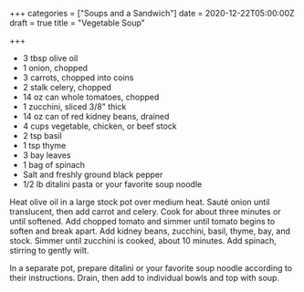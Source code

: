 +++
categories = ["Soups and a Sandwich"]
date = 2020-12-22T05:00:00Z
draft = true
title = "Vegetable Soup"

+++
* 3 tbsp olive oil 
* 1 onion, chopped 
* 3 carrots, chopped into coins 
* 2 stalk celery, chopped 
* 14 oz can whole tomatoes, chopped 
* 1 zucchini, sliced 3/8" thick 
* 14 oz can of red kidney beans, drained 
* 4 cups vegetable, chicken, or beef stock 
* 2 tsp basil 
* 1 tsp thyme 
* 3 bay leaves 
* 1 bag of spinach 
* Salt and freshly ground black pepper 
* 1/2 lb ditalini pasta or your favorite soup noodle

Heat olive oil in a large stock pot over medium heat. Sauté onion until translucent, then add carrot and celery. Cook for about three minutes or until softened. Add chopped tomato and simmer until tomato begins to soften and break apart. Add kidney beans, zucchini, basil, thyme, bay, and stock. Simmer until zucchini is cooked, about 10 minutes. Add spinach, stirring to gently wilt. 

In a separate pot, prepare ditalini or your favorite soup noodle according to their instructions. Drain, then add to individual bowls and top with soup.